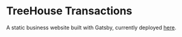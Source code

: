 # TreeHouse Transactions
A static business website built with Gatsby, currently deployed [here](https://competent-allen-d07455.netlify.com).
